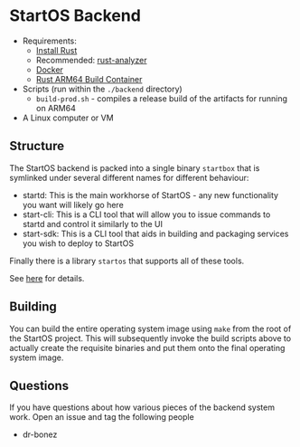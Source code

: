 # StartOS Backend

- Requirements:
  - [Install Rust](https://rustup.rs)
  - Recommended: [rust-analyzer](https://rust-analyzer.github.io/)
  - [Docker](https://docs.docker.com/get-docker/)
  - [Rust ARM64 Build Container](https://github.com/Start9Labs/rust-arm-builder)
- Scripts (run within the `./backend` directory)
  - `build-prod.sh` - compiles a release build of the artifacts for running on
    ARM64
- A Linux computer or VM

## Structure

The StartOS backend is packed into a single binary `startbox` that is symlinked under 
several different names for different behaviour:

- startd: This is the main workhorse of StartOS - any new functionality you
  want will likely go here
- start-cli: This is a CLI tool that will allow you to issue commands to
  startd and control it similarly to the UI
- start-sdk: This is a CLI tool that aids in building and packaging services
  you wish to deploy to StartOS

Finally there is a library `startos` that supports all of these tools.

See [here](/backend/Cargo.toml) for details.

## Building

You can build the entire operating system image using `make` from the root of
the StartOS project. This will subsequently invoke the build scripts above to
actually create the requisite binaries and put them onto the final operating
system image.

## Questions

If you have questions about how various pieces of the backend system work. Open
an issue and tag the following people

- dr-bonez
